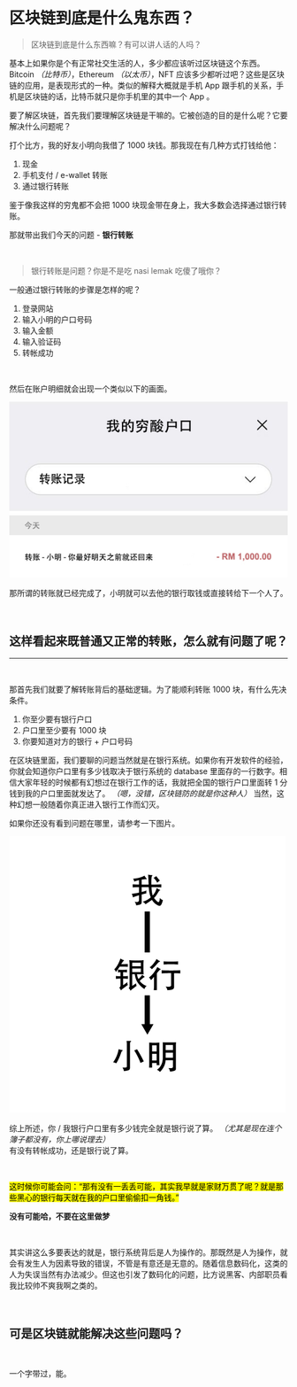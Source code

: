 # 区块链到底是什么鬼东西？

> 区块链到底是什么东西嘛？有可以讲人话的人吗？

基本上如果你是个有正常社交生活的人，多少都应该听过区块链这个东西。Bitcoin *（比特币）*，Ethereum *（以太币）*，NFT 应该多少都听过吧？这些是区块链的应用，是表现形式的一种。类似的解释大概就是手机 App 跟手机的关系，手机是区块链的话，比特币就只是你手机里的其中一个 App 。
<br />

要了解区块链，首先我们要理解区块链是干嘛的。它被创造的目的是什么呢？它要解决什么问题呢？
<br />

打个比方，我的好友小明向我借了 1000 块钱。那我现在有几种方式打钱给他：
1. 现金
2. 手机支付 / e-wallet 转账
3. 通过银行转账

鉴于像我这样的穷鬼都不会把 1000 块现金带在身上，我大多数会选择通过银行转账。
<br />

那就带出我们今天的问题 - **银行转账**

<br />

> 银行转账是问题？你是不是吃 nasi lemak 吃傻了哦你？

一般通过银行转账的步骤是怎样的呢？

1. 登录网站
2. 输入小明的户口号码
3. 输入金额
4. 输入验证码
5. 转帐成功

<br />

然后在账户明细就会出现一个类似以下的画面。
<br />

<img src="transaction.jpg" alt="转账记录" />

那所谓的转账就已经完成了，小明就可以去他的银行取钱或直接转给下一个人了。
<br />

<br />

## 这样看起来既普通又正常的转账，怎么就有问题了呢？
---
<br />

那首先我们就要了解转账背后的基础逻辑。为了能顺利转账 1000 块，有什么先决条件。

1. 你至少要有银行户口
2. 户口里至少要有 1000 块
3. 你要知道对方的银行 + 户口号码

在区块链里面，我们要聊的问题当然就是在银行系统。如果你有开发软件的经验，你就会知道你户口里有多少钱取决于银行系统的 database 里面存的一行数字。相信大家年轻的时候都有幻想过在银行工作的话，我就把全国的银行户口里面转 1 分钱到我的户口里面就发达了。 *（嗯，没错，区块链防的就是你这种人）* 当然，这种幻想一般随着你真正进入银行工作而幻灭。
<br />

如果你还没有看到问题在哪里，请参考一下图片。
<br />

<img src="relation.png" alt="转账关系" width="500" />
<br />

综上所述，你 / 我银行户口里有多少钱完全就是银行说了算。 *（尤其是现在连个簿子都没有，你上哪说理去）*<br />
有没有转帐成功，还是银行说了算。
<br />

<br />

<mark>这时候你可能会问：“那有没有一丢丢可能，其实我早就是家财万贯了呢？就是那些黑心的银行每天就在我的户口里偷偷扣一角钱。”</mark>

<strong>没有可能哈，不要在这里做梦</strong>
<br />

<br />

其实讲这么多要表达的就是，银行系统背后是人为操作的。那既然是人为操作，就会有发生人为因素导致的错误，不管是有意还是无意的。随着信息数码化，这类的人为失误当然有办法减少。但这也引发了数码化的问题，比方说黑客、内部职员看我比较帅不爽我啊之类的。
<br />

<br />

## 可是区块链就能解决这些问题吗？

<br />

一个字带过，能。
